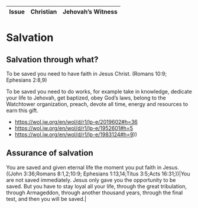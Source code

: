 |Issue|Christian|Jehovah’s Witness|
|--- |--- |--- |

# Salvation

## Salvation through what?


To be saved you need to have faith in Jesus Christ. (Romans 10:9; Ephesians 2:8,9)



To be saved you need to do works, for example take in knowledge, dedicate your life to Jehovah, get baptized, obey God’s laws, belong to the Watchtower organization, preach, devote all time, energy and resources to earn this gift.

- https://wol.jw.org/en/wol/d/r1/lp-e/2019602#h=36
- https://wol.jw.org/en/wol/d/r1/lp-e/1952601#h=5
- https://wol.jw.org/en/wol/d/r1/lp-e/1983124#h=9))

## Assurance of salvation

You are saved and given eternal life the moment you put faith in Jesus. ((John 3:36;Romans 8:1,2;10:9; Ephesians 1:13,14;Titus 3:5;Acts 16:31;))|You are not saved immediately. Jesus only gave you the opportunity to be saved. But you have to stay loyal all your life, through the great tribulation, through Armageddon, through another thousand years, through the final test, and then you will be saved.|

